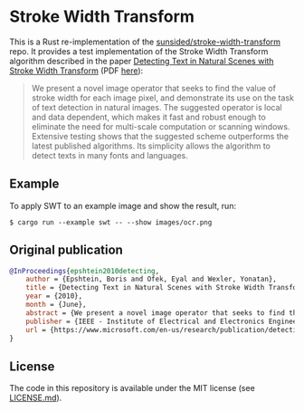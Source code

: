 # Stroke Width Transform

This is a Rust re-implementation of the [sunsided/stroke-width-transform] repo.
It provides a test implementation of the Stroke Width Transform algorithm described
in the paper [Detecting Text in Natural Scenes with Stroke Width Transform] (PDF [here]):

> We present a novel image operator that seeks to find the value of stroke width for each image pixel, and demonstrate its use on the task of text detection in natural images. The suggested operator is local and data dependent, which makes it fast and robust enough to eliminate the need for multi-scale computation or scanning windows. Extensive testing shows that the suggested scheme outperforms the latest published algorithms. Its simplicity allows the algorithm to detect texts in many fonts and languages.

## Example

To apply SWT to an example image and show the result, run:

```console
$ cargo run --example swt -- --show images/ocr.png
```

## Original publication

```bibtex
@InProceedings{epshtein2010detecting,
    author = {Epshtein, Boris and Ofek, Eyal and Wexler, Yonatan},
    title = {Detecting Text in Natural Scenes with Stroke Width Transform},
    year = {2010},
    month = {June},
    abstract = {We present a novel image operator that seeks to find the value of stroke width for each image pixel, and demonstrate its use on the task of text detection in natural images. The suggested operator is local and data dependent, which makes it fast and robust enough to eliminate the need for multi-scale computation or scanning windows. Extensive testing shows that the suggested scheme outperforms the latest published algorithms. Its simplicity allows the algorithm to detect texts in many fonts and languages.},
    publisher = {IEEE - Institute of Electrical and Electronics Engineers},
    url = {https://www.microsoft.com/en-us/research/publication/detecting-text-in-natural-scenes-with-stroke-width-transform/},
}
```

## License

The code in this repository is available under the MIT license (see [LICENSE.md]).

[sunsided/stroke-width-transform]: https://github.com/sunsided/stroke-width-transform
[Detecting Text in Natural Scenes with Stroke Width Transform]: https://www.microsoft.com/en-us/research/publication/detecting-text-in-natural-scenes-with-stroke-width-transform/
[here]: https://github.com/sunsided/stroke-width-transform/blob/master/paper/201020CVPR20TextDetection.pdf
[LICENSE.md]: LICENSE.md
